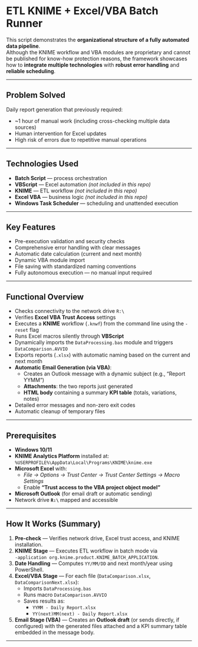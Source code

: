 # ETL KNIME + Excel/VBA Batch Runner

This script demonstrates the **organizational structure of a fully automated data pipeline**.  
Although the KNIME workflow and VBA modules are proprietary and cannot be published for know-how protection reasons, the framework showcases how to **integrate multiple technologies** with **robust error handling** and **reliable scheduling**.

---

## Problem Solved

Daily report generation that previously required:
- ~1 hour of manual work (including cross-checking multiple data sources)
- Human intervention for Excel updates
- High risk of errors due to repetitive manual operations

---

## Technologies Used

- **Batch Script** — process orchestration  
- **VBScript** — Excel automation *(not included in this repo)*  
- **KNIME** — ETL workflow *(not included in this repo)*  
- **Excel VBA** — business logic *(not included in this repo)*  
- **Windows Task Scheduler** — scheduling and unattended execution  

---

## Key Features

- Pre-execution validation and security checks  
- Comprehensive error handling with clear messages  
- Automatic date calculation (current and next month)  
- Dynamic VBA module import  
- File saving with standardized naming conventions  
- Fully autonomous execution — no manual input required  

---

## Functional Overview

- Checks connectivity to the network drive `R:\`
- Verifies **Excel VBA Trust Access** settings  
- Executes a **KNIME** workflow (`.knwf`) from the command line using the `-reset` flag  
- Runs Excel macros silently through **VBScript**  
- Dynamically imports the `DataProcessing.bas` module and triggers `DataComparison.AVVIO`  
- Exports reports (`.xlsx`) with automatic naming based on the current and next month  
- **Automatic Email Generation (via VBA)**:
  - Creates an Outlook message with a dynamic subject (e.g., “Report YYMM”)  
  - **Attachments**: the two reports just generated  
  - **HTML body** containing a summary **KPI table** (totals, variations, notes)  
- Detailed error messages and non-zero exit codes  
- Automatic cleanup of temporary files  

---

## Prerequisites

- **Windows 10/11**
- **KNIME Analytics Platform** installed at:  
  `%USERPROFILE%\AppData\Local\Programs\KNIME\knime.exe`
- **Microsoft Excel** with:
  - *File → Options → Trust Center → Trust Center Settings → Macro Settings*  
  - Enable **“Trust access to the VBA project object model”**
- **Microsoft Outlook** (for email draft or automatic sending)
- Network drive **`R:\`** mapped and accessible  

---

## How It Works (Summary)

1. **Pre-check** — Verifies network drive, Excel trust access, and KNIME installation.  
2. **KNIME Stage** — Executes ETL workflow in batch mode via  
   `-application org.knime.product.KNIME_BATCH_APPLICATION`.  
3. **Date Handling** — Computes `YY/MM/DD` and next month/year using PowerShell.  
4. **Excel/VBA Stage** — For each file (`DataComparison.xlsx`, `DataComparisonNext.xlsx`):
   - Imports `DataProcessing.bas`
   - Runs macro `DataComparison.AVVIO`
   - Saves results as:
     - `YYMM - Daily Report.xlsx`
     - `YY(next)MM(next) - Daily Report.xlsx`
5. **Email Stage (VBA)** — Creates an **Outlook draft** (or sends directly, if configured)
   with the generated files attached and a KPI summary table embedded in the message body.

---

